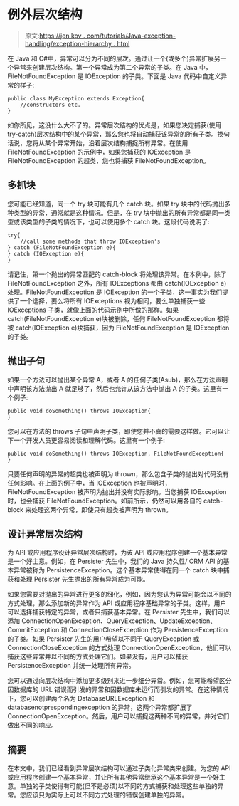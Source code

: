 # 例外层次结构

> 原文:[https://jen kov . com/tutorials/Java-exception-handling/exception-hierarchy . html](https://jenkov.com/tutorials/java-exception-handling/exception-hierarchies.html)

在 Java 和 C#中，异常可以分为不同的层次。通过让一个(或多个)异常扩展另一个异常来创建层次结构。第一个异常成为第二个异常的子类。在 Java 中，FileNotFoundException 是 IOException 的子类。下面是 Java 代码中自定义异常的样子:

```
public class MyException extends Exception{
    //constructors etc.
}

```

如你所见，这没什么大不了的。异常层次结构的优点是，如果您决定捕获(使用 try-catch)层次结构中的某个异常，那么您也将自动捕获该异常的所有子类。换句话说，您将从某个异常开始，沿着层次结构捕捉所有异常。在使用 FileNotFoundException 的示例中，如果您捕获的 IOException 是 FileNotFoundException 的超类，您也将捕获 FileNotFoundException。

## 多抓块

您可能已经知道，同一个 try 块可能有几个 catch 块。如果 try 块中的代码抛出多种类型的异常，通常就是这种情况。但是，在 try 块中抛出的所有异常都是同一类型或该类型的子类的情况下，也可以使用多个 catch 块。这段代码说明了:

```
try{
    //call some methods that throw IOException's
} catch (FileNotFoundException e){
} catch (IOException e){
}

```

请记住，第一个抛出的异常匹配的 catch-block 将处理该异常。在本例中，除了 FileNotFoundException 之外，所有 IOExceptions 都由 catch(IOException e)处理。FileNotFoundException 是 IOException 的一个子类，这一事实为我们提供了一个选择，要么将所有 IOExceptions 视为相同，要么单独捕获一些 IOExceptions 子类，就像上面的代码示例中所做的那样。如果 catch(FileNotFoundException e)块被删除，任何 FileNotFoundException 都将被 catch(IOException e)块捕获，因为 FileNotFoundException 是 IOException 的子类。

## 抛出子句

如果一个方法可以抛出某个异常 A，或者 A 的任何子类(Asub)，那么在方法声明中声明该方法抛出 A 就足够了，然后也允许从该方法中抛出 A 的子类。这里有一个例子:

```
public void doSomething() throws IOException{
}

```

您可以在方法的 throws 子句中声明子类，即使您并不真的需要这样做。它可以让下一个开发人员更容易阅读和理解代码。这里有一个例子:

```
public void doSomething() throws IOException, FileNotFoundException{
}

```

只要任何声明的异常的超类也被声明为 thrown，那么包含子类的抛出对代码没有任何影响。在上面的例子中，当 IOException 也被声明时，FileNotFoundException 被声明为抛出并没有实际影响。当您捕获 IOException 时，也会捕获 FileNotFoundException。如前所示，仍然可以用各自的 catch-block 来处理这两个异常，即使只有超类被声明为 thrown。

## 设计异常层次结构

为 API 或应用程序设计异常层次结构时，为该 API 或应用程序创建一个基本异常是一个好主意。例如，在 Persister 先生中，我们的 Java 持久性/ ORM API 的基本异常被称为 PersistenceException。这个基本异常使得在同一个 catch 块中捕获和处理 Persister 先生抛出的所有异常成为可能。

如果您需要对抛出的异常进行更多的细化，例如，因为您认为异常可能会以不同的方式处理，那么添加新的异常作为 API 或应用程序基础异常的子类。这样，用户可以选择捕获特定的异常，或者只捕获基本异常。在 Persister 先生中，我们可以添加 ConnectionOpenException、QueryException、UpdateException、CommitException 和 ConnectionCloseException 作为 PersistenceException 的子类。如果 Persister 先生的用户希望以不同于 QueryException 或 ConnectionCloseException 的方式处理 ConnectionOpenException，他们可以捕获这些异常并以不同的方式处理它们。如果没有，用户可以捕获 PersistenceException 并统一处理所有异常。

您可以通过向层次结构中添加更多级别来进一步细分异常。例如，您可能希望区分因数据库的 URL 错误而引发的异常和因数据库未运行而引发的异常。在这种情况下，您可以创建两个名为 DatabaseURLException 和 databasenotprespondingexception 的异常，这两个异常都扩展了 ConnectionOpenException。然后，用户可以捕捉这两种不同的异常，并对它们做出不同的响应。

## 摘要

在本文中，我们已经看到异常层次结构可以通过子类化异常类来创建。为您的 API 或应用程序创建一个基本异常，并让所有其他异常继承这个基本异常是一个好主意。单独的子类使得有可能(但不是必须)以不同的方式捕获和处理这些单独的异常。您应该只为实际上可以不同方式处理的错误创建单独的异常。